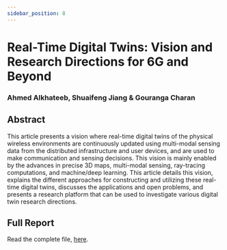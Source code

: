 ```yaml
---
sidebar_position: 8
---
```


# Real-Time Digital Twins: Vision and Research Directions for 6G and Beyond

### Ahmed Alkhateeb, Shuaifeng Jiang & Gouranga Charan

## Abstract

This article presents a vision where real-time digital twins of the physical wireless environments are continuously updated using multi-modal sensing data from the distributed infrastructure and user devices, and are used to make communication and sensing decisions. This vision is mainly enabled by the advances in precise 3D maps, multi-modal sensing, ray-tracing computations, and machine/deep learning. This article details this vision, explains the different approaches for constructing and utilizing these real-time digital twins, discusses the applications and open problems, and presents a research platform that can be used to investigate various digital twin research directions.

## Full Report

Read the complete file, [here](https://arxiv.org/pdf/2301.11283.pdf).